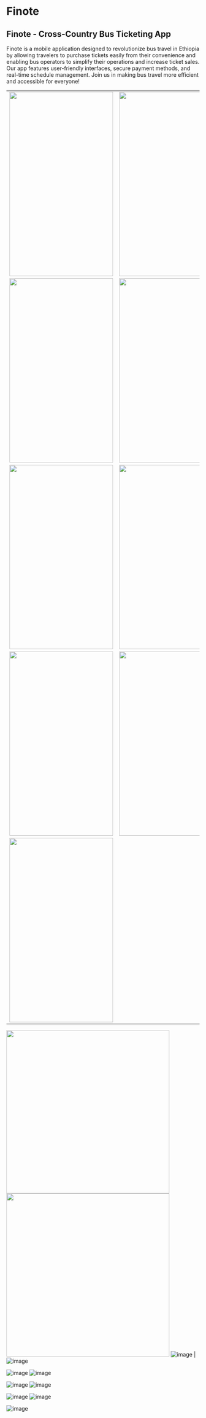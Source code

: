 # Finote

## Finote - Cross-Country Bus Ticketing App

Finote is a mobile application designed to revolutionize bus travel in Ethiopia by allowing travelers to purchase tickets easily from their convenience and enabling bus operators to simplify their operations and increase ticket sales. Our app features user-friendly interfaces, secure payment methods, and real-time schedule management. Join us in making bus travel more efficient and accessible for everyone!

<table>
  <tr>
  </tr>
  <tr>
    <td><img src="(https://github.com/user-attachments/assets/8b143d7a-3e70-4a25-8e47-fb89b43ed719)" width=270 height=480></td>
    <td><img src="(https://github.com/user-attachments/assets/b2736017-3510-444f-ae71-62ef6b687f2f)" width=270 height=480></td>
  </tr>

  <tr>
    <td><img src="(https://github.com/user-attachments/assets/83340442-2218-4051-9286-7e09991e7db3)" width=270 height=480></td>
    <td><img src="(https://github.com/user-attachments/assets/d991c2a4-0f09-4167-8726-cc42b78880e5)" width=270 height=480></td>
  </tr>
  

  <tr>
    <td><img src="(https://github.com/user-attachments/assets/e4de5f64-c9ac-468c-855e-7ad721a01c2c)" width=270 height=480></td>
    <td><img src="(https://github.com/user-attachments/assets/905c4799-a3d0-4963-8fd4-2b10d3c6e728)" width=270 height=480></td>
  </tr>
  
  <tr>
    <td><img src="(https://github.com/user-attachments/assets/7e4a50c1-c7af-40cb-93ef-efad6b7d8c9e)" width=270 height=480></td>
    <td><img src="(https://github.com/user-attachments/assets/57f2f858-4e9f-445c-abde-28df7d436546)" width=270 height=480></td>
  </tr>
          
  <tr>
    <td><img src="(https://github.com/user-attachments/assets/588aa644-cb12-4fa4-a840-376f9169b8db)" width=270 height=480></td>
  </tr>
          
          
 </table>
 
<img src="[image1.png](https://github.com/user-attachments/assets/8b143d7a-3e70-4a25-8e47-fb89b43ed719)" width="425"/> <img src="[image2.png](https://github.com/user-attachments/assets/b2736017-3510-444f-ae71-62ef6b687f2f)" width="425"/>
![image](https://github.com/user-attachments/assets/8b143d7a-3e70-4a25-8e47-fb89b43ed719) | ![image](https://github.com/user-attachments/assets/b2736017-3510-444f-ae71-62ef6b687f2f)

![image](https://github.com/user-attachments/assets/83340442-2218-4051-9286-7e09991e7db3) ![image](https://github.com/user-attachments/assets/d991c2a4-0f09-4167-8726-cc42b78880e5)

![image](https://github.com/user-attachments/assets/e4de5f64-c9ac-468c-855e-7ad721a01c2c) ![image](https://github.com/user-attachments/assets/905c4799-a3d0-4963-8fd4-2b10d3c6e728)

![image](https://github.com/user-attachments/assets/7e4a50c1-c7af-40cb-93ef-efad6b7d8c9e) ![image](https://github.com/user-attachments/assets/57f2f858-4e9f-445c-abde-28df7d436546)

![image](https://github.com/user-attachments/assets/588aa644-cb12-4fa4-a840-376f9169b8db)
